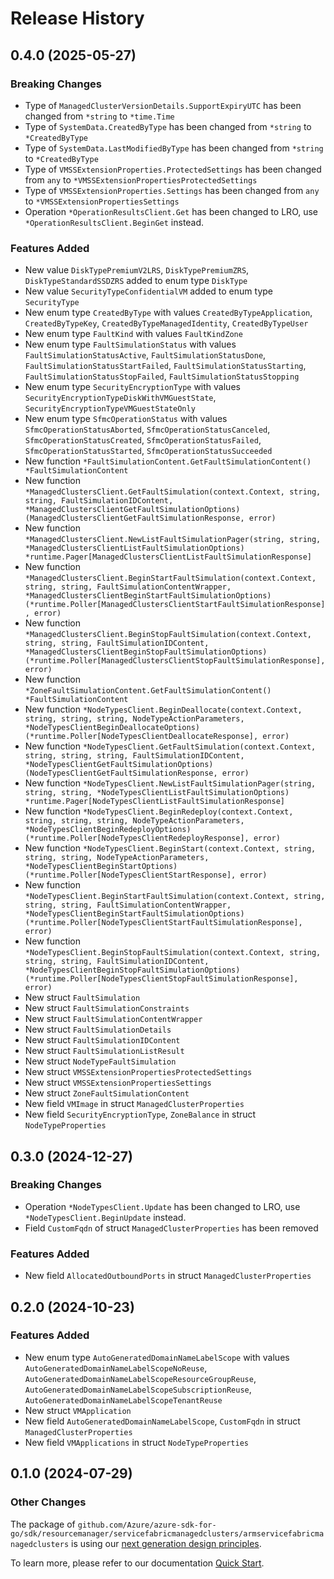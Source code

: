 # Release History

## 0.4.0 (2025-05-27)
### Breaking Changes

- Type of `ManagedClusterVersionDetails.SupportExpiryUTC` has been changed from `*string` to `*time.Time`
- Type of `SystemData.CreatedByType` has been changed from `*string` to `*CreatedByType`
- Type of `SystemData.LastModifiedByType` has been changed from `*string` to `*CreatedByType`
- Type of `VMSSExtensionProperties.ProtectedSettings` has been changed from `any` to `*VMSSExtensionPropertiesProtectedSettings`
- Type of `VMSSExtensionProperties.Settings` has been changed from `any` to `*VMSSExtensionPropertiesSettings`
- Operation `*OperationResultsClient.Get` has been changed to LRO, use `*OperationResultsClient.BeginGet` instead.

### Features Added

- New value `DiskTypePremiumV2LRS`, `DiskTypePremiumZRS`, `DiskTypeStandardSSDZRS` added to enum type `DiskType`
- New value `SecurityTypeConfidentialVM` added to enum type `SecurityType`
- New enum type `CreatedByType` with values `CreatedByTypeApplication`, `CreatedByTypeKey`, `CreatedByTypeManagedIdentity`, `CreatedByTypeUser`
- New enum type `FaultKind` with values `FaultKindZone`
- New enum type `FaultSimulationStatus` with values `FaultSimulationStatusActive`, `FaultSimulationStatusDone`, `FaultSimulationStatusStartFailed`, `FaultSimulationStatusStarting`, `FaultSimulationStatusStopFailed`, `FaultSimulationStatusStopping`
- New enum type `SecurityEncryptionType` with values `SecurityEncryptionTypeDiskWithVMGuestState`, `SecurityEncryptionTypeVMGuestStateOnly`
- New enum type `SfmcOperationStatus` with values `SfmcOperationStatusAborted`, `SfmcOperationStatusCanceled`, `SfmcOperationStatusCreated`, `SfmcOperationStatusFailed`, `SfmcOperationStatusStarted`, `SfmcOperationStatusSucceeded`
- New function `*FaultSimulationContent.GetFaultSimulationContent() *FaultSimulationContent`
- New function `*ManagedClustersClient.GetFaultSimulation(context.Context, string, string, FaultSimulationIDContent, *ManagedClustersClientGetFaultSimulationOptions) (ManagedClustersClientGetFaultSimulationResponse, error)`
- New function `*ManagedClustersClient.NewListFaultSimulationPager(string, string, *ManagedClustersClientListFaultSimulationOptions) *runtime.Pager[ManagedClustersClientListFaultSimulationResponse]`
- New function `*ManagedClustersClient.BeginStartFaultSimulation(context.Context, string, string, FaultSimulationContentWrapper, *ManagedClustersClientBeginStartFaultSimulationOptions) (*runtime.Poller[ManagedClustersClientStartFaultSimulationResponse], error)`
- New function `*ManagedClustersClient.BeginStopFaultSimulation(context.Context, string, string, FaultSimulationIDContent, *ManagedClustersClientBeginStopFaultSimulationOptions) (*runtime.Poller[ManagedClustersClientStopFaultSimulationResponse], error)`
- New function `*ZoneFaultSimulationContent.GetFaultSimulationContent() *FaultSimulationContent`
- New function `*NodeTypesClient.BeginDeallocate(context.Context, string, string, string, NodeTypeActionParameters, *NodeTypesClientBeginDeallocateOptions) (*runtime.Poller[NodeTypesClientDeallocateResponse], error)`
- New function `*NodeTypesClient.GetFaultSimulation(context.Context, string, string, string, FaultSimulationIDContent, *NodeTypesClientGetFaultSimulationOptions) (NodeTypesClientGetFaultSimulationResponse, error)`
- New function `*NodeTypesClient.NewListFaultSimulationPager(string, string, string, *NodeTypesClientListFaultSimulationOptions) *runtime.Pager[NodeTypesClientListFaultSimulationResponse]`
- New function `*NodeTypesClient.BeginRedeploy(context.Context, string, string, string, NodeTypeActionParameters, *NodeTypesClientBeginRedeployOptions) (*runtime.Poller[NodeTypesClientRedeployResponse], error)`
- New function `*NodeTypesClient.BeginStart(context.Context, string, string, string, NodeTypeActionParameters, *NodeTypesClientBeginStartOptions) (*runtime.Poller[NodeTypesClientStartResponse], error)`
- New function `*NodeTypesClient.BeginStartFaultSimulation(context.Context, string, string, string, FaultSimulationContentWrapper, *NodeTypesClientBeginStartFaultSimulationOptions) (*runtime.Poller[NodeTypesClientStartFaultSimulationResponse], error)`
- New function `*NodeTypesClient.BeginStopFaultSimulation(context.Context, string, string, string, FaultSimulationIDContent, *NodeTypesClientBeginStopFaultSimulationOptions) (*runtime.Poller[NodeTypesClientStopFaultSimulationResponse], error)`
- New struct `FaultSimulation`
- New struct `FaultSimulationConstraints`
- New struct `FaultSimulationContentWrapper`
- New struct `FaultSimulationDetails`
- New struct `FaultSimulationIDContent`
- New struct `FaultSimulationListResult`
- New struct `NodeTypeFaultSimulation`
- New struct `VMSSExtensionPropertiesProtectedSettings`
- New struct `VMSSExtensionPropertiesSettings`
- New struct `ZoneFaultSimulationContent`
- New field `VMImage` in struct `ManagedClusterProperties`
- New field `SecurityEncryptionType`, `ZoneBalance` in struct `NodeTypeProperties`


## 0.3.0 (2024-12-27)
### Breaking Changes

- Operation `*NodeTypesClient.Update` has been changed to LRO, use `*NodeTypesClient.BeginUpdate` instead.
- Field `CustomFqdn` of struct `ManagedClusterProperties` has been removed

### Features Added

- New field `AllocatedOutboundPorts` in struct `ManagedClusterProperties`


## 0.2.0 (2024-10-23)
### Features Added

- New enum type `AutoGeneratedDomainNameLabelScope` with values `AutoGeneratedDomainNameLabelScopeNoReuse`, `AutoGeneratedDomainNameLabelScopeResourceGroupReuse`, `AutoGeneratedDomainNameLabelScopeSubscriptionReuse`, `AutoGeneratedDomainNameLabelScopeTenantReuse`
- New struct `VMApplication`
- New field `AutoGeneratedDomainNameLabelScope`, `CustomFqdn` in struct `ManagedClusterProperties`
- New field `VMApplications` in struct `NodeTypeProperties`


## 0.1.0 (2024-07-29)
### Other Changes

The package of `github.com/Azure/azure-sdk-for-go/sdk/resourcemanager/servicefabricmanagedclusters/armservicefabricmanagedclusters` is using our [next generation design principles](https://azure.github.io/azure-sdk/general_introduction.html).

To learn more, please refer to our documentation [Quick Start](https://aka.ms/azsdk/go/mgmt).